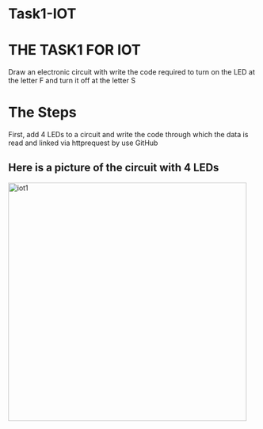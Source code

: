 # Task1-IOT
# THE TASK1 FOR IOT
Draw an electronic circuit with write the code required to turn on the LED at the letter F and turn it off at the letter S
# The Steps
First, add 4 LEDs to a circuit and write the code through which the data is read and linked via httprequest by use GitHub

## Here is a picture of the circuit with 4 LEDs
<img width="481" alt="iot1" src="https://github.com/Noha-Alsubhi/Task1-IOT/assets/138799681/e08b5fb3-d588-4036-a499-7322de5ad66a">
